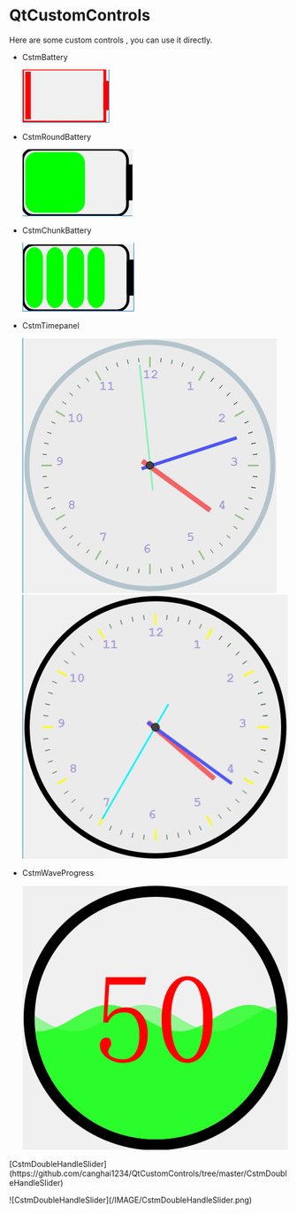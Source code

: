 # QtCustomControls
Here are some custom controls , you can use it directly.

* CstmBattery<p>
![CstmBattery](/IMAGE/CstmBattery.png)  

* CstmRoundBattery<p>
![CstmRoundBattery](/IMAGE/CstmRoundBattery.png)  

* CstmChunkBattery<p>
![CstmChunkBattery](/IMAGE/CstmChunkBattery.png)  

* CstmTimepanel<p>
![CstmTimepanel](/IMAGE/CstmTimepanelpic1.png)
![CstmTimepanel](/IMAGE/CstmTimepanelpic2.png)

* CstmWaveProgress<p>
![CstmWaveProgress](/IMAGE/CstmWaveProgress.png)

<p> 
[CstmDoubleHandleSlider](https://github.com/canghai1234/QtCustomControls/tree/master/CstmDoubleHandleSlider)
<p>
![CstmDoubleHandleSlider](/IMAGE/CstmDoubleHandleSlider.png)